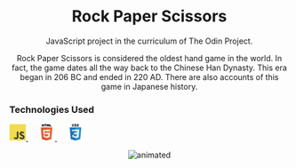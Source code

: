 
<h1 align="center">Rock Paper Scissors</h1>

<p align="center">JavaScript project in the curriculum of The Odin Project.</p>

<p align="center">Rock Paper Scissors is considered the oldest hand game in the world. In fact, the game dates all the way back to the Chinese Han Dynasty. 
This era began in 206 BC and ended in 220 AD. 
There are also accounts of this game in Japanese history.</p>

### Technologies Used

<a href="https://developer.mozilla.org/en-US/docs/Web/JavaScript" target="_blank" rel="noreferrer"> <img src="https://raw.githubusercontent.com/devicons/devicon/master/icons/javascript/javascript-original.svg" alt="javascript" width="30" height="30"/> </a>  &emsp;   <a href="https://www.w3.org/html/" target="_blank" rel="noreferrer"> <img src="https://raw.githubusercontent.com/devicons/devicon/master/icons/html5/html5-original-wordmark.svg" alt="html5" width="30" height="30"/> </a>  &emsp;   <a href="https://www.w3schools.com/css/" target="_blank" rel="noreferrer"> <img src="https://raw.githubusercontent.com/devicons/devicon/master/icons/css3/css3-original-wordmark.svg" alt="css3" width="30" height="30"/> </a>


<p align="center">
<img src="https://user-images.githubusercontent.com/106592392/187507478-b4f20131-ba03-476b-a228-3645f533aab0.gif" width="800" height="800" alt="animated" />
</p>



